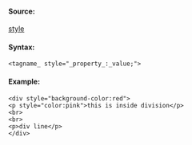 #### Source:
[style](https://www.w3schools.com/html/html_styles.asp)

#### Syntax:

```
<tagname_ style="_property_:_value;">
```

#### Example:

```
<div style="background-color:red">
<p style="color:pink">this is inside division</p>
<br>
<br>
<p>div line</p>
</div>
```